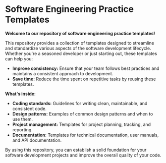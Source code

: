 # Software Engineering Practice Templates

**Welcome to our repository of software engineering practice templates!**

This repository provides a collection of templates designed to streamline and standardize various aspects of the software development lifecycle. Whether you're a seasoned developer or just starting out, these templates can help you:

* **Improve consistency:** Ensure that your team follows best practices and maintains a consistent approach to development.
* **Save time:** Reduce the time spent on repetitive tasks by reusing these templates.

**What's inside:**

* **Coding standards:** Guidelines for writing clean, maintainable, and consistent code.
* **Design patterns:** Examples of common design patterns and when to use them.
* **Project management:** Templates for project planning, tracking, and reporting.
* **Documentation:** Templates for technical documentation, user manuals, and API documentation.

By using this repository, you can establish a solid foundation for your software development projects and improve the overall quality of your code.
